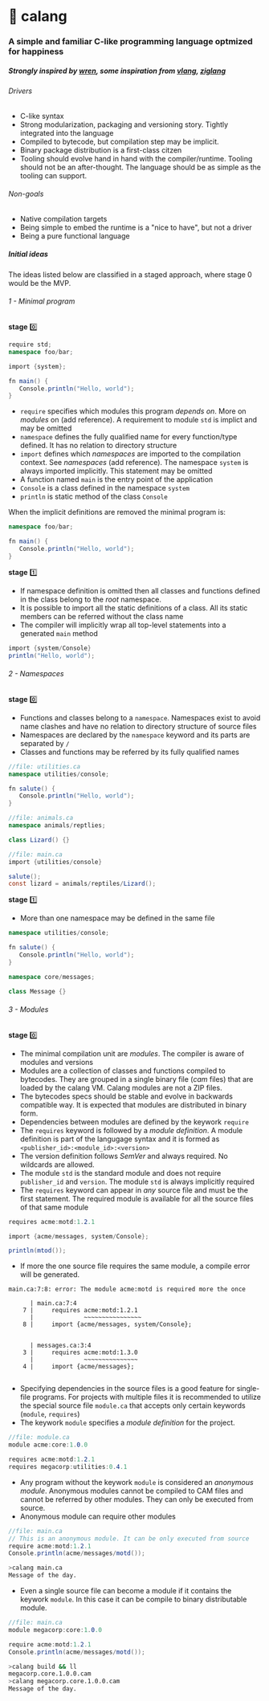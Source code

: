 # :lizard: calang

### A simple and familiar C-like programming language optmized for happiness 

##### Strongly inspired by [wren](https://wren.io), some inspiration from [vlang](https://vlang.io/), [ziglang](https://ziglang.io)

###### Drivers

- C-like syntax
- Strong modularization, packaging and versioning story. Tightly integrated into the language
- Compiled to bytecode, but compilation step may be implicit. 
- Binary package distribution is a first-class citzen
- Tooling should evolve hand in hand with the compiler/runtime. Tooling should not be an after-thought. The language should be as simple as the tooling can support.

###### Non-goals

- Native compilation targets
- Being simple to embed the runtime is a "nice to have", but not a driver
- Being a pure functional language

##### Initial ideas

The ideas listed below are classified in a staged approach, where stage 0 would be the MVP. 

###### 1 - Minimal program 

**stage** :zero:
```c#
require std;
namespace foo/bar;

import {system};

fn main() {
   Console.println("Hello, world");
}

```

- `require` specifies which modules this program *depends on*. More on _modules_ on (add reference). A requirement to module `std` is implict and may be omitted
- `namespace` defines the fully qualified name for every function/type defined. It has no relation to directory structure
- `import` defines which _namespaces_ are imported to the compilation context. See _namespaces_ (add reference). The namespace `system` is always imported implicitly. This statement may be omitted
- A function named `main` is the entry point of the application
- `Console` is a class defined in the namespace `system`
- `println` is static method of the class `Console`

When the implicit definitions are removed the minimal program is:

```c#
namespace foo/bar;

fn main() {
   Console.println("Hello, world");
}

```

**stage** :one:

- If namespace definition is omitted then all classes and functions defined in the class belong to the _root_ namespace.
- It is possible to import all the static definitions of a class. All its static members can be referred without the class name
- The compiler will implicitly wrap all top-level statements into a generated `main` method

```c#
import {system/Console}
println("Hello, world");
```

###### 2 - Namespaces

**stage** :zero:

- Functions and classes belong to a `namespace`. Namespaces exist to avoid name clashes and have no relation to directory structure of source files
- Namespaces are declared by the `namespace` keyword and its parts are separated by `/`
- Classes and functions may be referred by its fully qualified names

```c#
//file: utilities.ca
namespace utilities/console;

fn salute() {
   Console.println("Hello, world");
}
```

```c#
//file: animals.ca
namespace animals/reptlies;

class Lizard() {}
```

```c#
//file: main.ca
import {utilities/console}

salute();
const lizard = animals/reptiles/Lizard();

```

**stage** :one:

- More than one namespace may be defined in the same file

```c#
namespace utilities/console;

fn salute() {
   Console.println("Hello, world");
}

namespace core/messages;

class Message {}
```

###### 3 - Modules


**stage** :zero:

- The minimal compilation unit are *modules*. The compiler is aware of modules and versions
- Modules are a collection of classes and functions compiled to bytecodes. They are grouped in a single binary file (_cam_ files) that are loaded by the calang VM. Calang modules are not a ZIP files.
- The bytecodes specs should be stable and evolve in backwards compatible way. It is expected that modules are distributed in binary form. 
- Dependencies between modules are defined by the keywork `require`
- The `requires` keyword is followed by a _module definition_. A module definition is part of the langugage syntax and it is formed as `<publisher_id>:<module_id>:<version>`
- The version definition follows _SemVer_ and always required. No wildcards are allowed.
- The module `std` is the standard module and does not require `publisher_id` and `version`. The module `std` is always implicitly required
- The `requires` keyword can appear in *any* source file and must be the first statement. The required module is available for all the source files of that same module

```c#
requires acme:motd:1.2.1

import {acme/messages, system/Console};

println(mtod());
```

- If more the one source file requires the same module, a compile error will be generated. 

```
main.ca:7:8: error: The module acme:motd is required more the once

      | main.ca:7:4
    7 |     requires acme:motd:1.2.1
      |              ~~~~~~~~~~~~~~~~
    8 |     import {acme/messages, system/Console};
    

      | messages.ca:3:4
    3 |     requires acme:motd:1.3.0
      |              ~~~~~~~~~~~~~~~
    4 |     import {acme/messages};    
    
```

- Specifying dependencies in the source files is a good feature for single-file programs. For projects with multiple files it is recommended to utilize the special source file `module.ca` that accepts only certain keywords (`module`, `requires`)
- The keywork `module` specifies a _module definition_ for the project. 

```c#
//file: module.ca
module acme:core:1.0.0

requires acme:motd:1.2.1
requires megacorp:utilities:0.4.1
```

- Any program without the keywork `module` is considered an _anonymous module_. Anonymous modules cannot be compiled to CAM files and cannot be referred by other modules. They can only be executed from source. 
- Anonymous module can require other modules

```c#
//file: main.ca
// This is an anonymous module. It can be only executed from source
require acme:motd:1.2.1
Console.println(acme/messages/motd());
```

```bash
>calang main.ca
Message of the day.
```

- Even a single source file can become a module if it contains the keywork `module`. In this case it can be compile to binary distributable module. 

```c#
//file: main.ca
module megacorp:core:1.0.0

require acme:motd:1.2.1
Console.println(acme/messages/motd());
```

```bash
>calang build && ll
megacorp.core.1.0.0.cam
>calang megacorp.core.1.0.0.cam
Message of the day.
```





